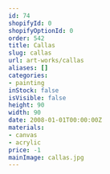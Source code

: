 ```yaml
---
id: 74
shopifyId: 0
shopifyOptionId: 0
order: 542
title: Callas
slug: callas
url: art-works/callas
aliases: []
categories:
- painting
inStock: false
isVisible: false
height: 90
width: 90
date: 2008-01-01T00:00:00Z
materials:
- canvas
- acrylic
price: -1
mainImage: callas.jpg
---
```

